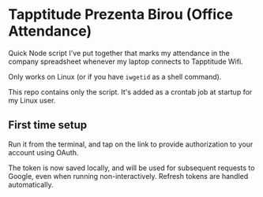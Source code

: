# Tapptitude Prezenta Birou (Office Attendance)

Quick Node script I've put together that marks my attendance in the company spreadsheet whenever my laptop connects to Tapptitude Wifi.

Only works on Linux (or if you have `iwgetid` as a shell command).

This repo contains only the script. It's added as a crontab job at startup for my Linux user.

## First time setup
Run it from the terminal, and tap on the link to provide authorization to your account using OAuth.

The token is now saved locally, and will be used for subsequent requests to Google, even when running non-interactively. Refresh tokens are handled automatically.